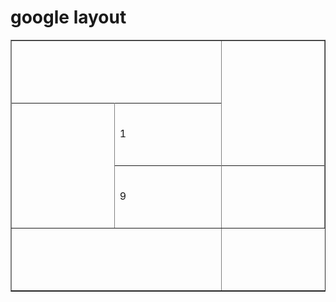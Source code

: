 <html> 
 <head> 
  <h1>google layout</h1> 
</head> 
 <body> 
   <table border="1"> 
   <tr>
      <th colspan="2" width="450" height="100"></th>
      <th rowspan="3" width="450" height="100"></th>
   </tr>
    <tr>
      <td rowspan="4" width="450" height="100"></td>
    </tr>
   <tr>
      <td width="450" height="100">1</td>
   </tr>
   <tr> 
      <td rowspan="2" width="450" height="100">9</td>
 </tr>
   <tr>
      <td width="450" height="100"></td>
   </tr>
   <tr>
    <td colspan="2" width="450" height="100"></td>
 </tr>
</table>
</body>
</html>
